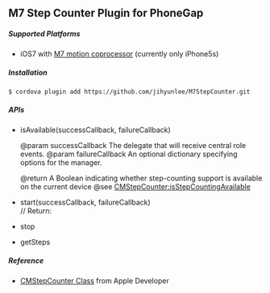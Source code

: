 M7 Step Counter Plugin for PhoneGap
-------------

##### Supported Platforms
* iOS7 with <a href="http://www.apple.com/iphone-5s/features" target="_blnak">M7 motion coprocessor</a> (currently only iPhone5s)


##### Installation
    $ cordova plugin add https://github.com/jihyunlee/M7StepCounter.git


##### APIs

- isAvailable(successCallback, failureCallback)<br/>
  
  @param successCallback  The delegate that will receive central role events.
  @param failureCallback  An optional dictionary specifying options for the manager.

  @return			            A Boolean indicating whether step-counting support is available on the current device
  @see                    <a href="https://developer.apple.com/library/ios/documentation/CoreMotion/Reference/CMStepCounter_class/Reference/Reference.html#//apple_ref/occ/clm/CMStepCounter/isStepCountingAvailable">CMStepCounter:isStepCountingAvailable</a>


- start(successCallback, failureCallback)<br/>
// Return:
- stop
- getSteps


##### Reference
- <a href="https://developer.apple.com/library/ios/documentation/CoreMotion/Reference/CMStepCounter_class/Reference/Reference.html" target="_blank">CMStepCounter Class</a> from Apple Developer
